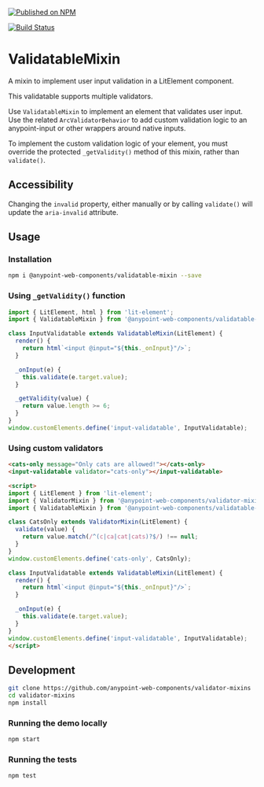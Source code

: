 [![Published on NPM](https://img.shields.io/npm/v/@anypoint-web-components/validatable-mixin.svg)](https://www.npmjs.com/package/@anypoint-web-components/validatable-mixin)

[![Build Status](https://travis-ci.com/anypoint-web-components/validatable-mixin.svg)](https://travis-ci.com/anypoint-web-components/validatable-mixin)

# ValidatableMixin

A mixin to implement user input validation in a LitElement component.

This validatable supports multiple validators.

Use `ValidatableMixin` to implement an element that validates user input. Use the related `ArcValidatorBehavior` to add custom validation logic to an anypoint-input or other wrappers around native inputs.

To implement the custom validation logic of your element, you must override the protected `_getValidity()` method of this mixin, rather than `validate()`.

## Accessibility

Changing the `invalid` property, either manually or by calling `validate()` will update the `aria-invalid` attribute.

## Usage

### Installation

```bash
npm i @anypoint-web-components/validatable-mixin --save
```

### Using `_getValidity()` function

```javascript
import { LitElement, html } from 'lit-element';
import { ValidatableMixin } from '@anypoint-web-components/validatable-mixin';

class InputValidatable extends ValidatableMixin(LitElement) {
  render() {
    return html`<input @input="${this._onInput}"/>`;
  }

  _onInput(e) {
    this.validate(e.target.value);
  }

  _getValidity(value) {
    return value.length >= 6;
  }
}
window.customElements.define('input-validatable', InputValidatable);
```

### Using custom validators

```html
<cats-only message="Only cats are allowed!"></cats-only>
<input-validatable validator="cats-only"></input-validatable>

<script>
import { LitElement } from 'lit-element';
import { ValidatorMixin } from '@anypoint-web-components/validator-mixin';
import { ValidatableMixin } from '@anypoint-web-components/validatable-mixin';

class CatsOnly extends ValidatorMixin(LitElement) {
  validate(value) {
    return value.match(/^(c|ca|cat|cats)?$/) !== null;
  }
}
window.customElements.define('cats-only', CatsOnly);

class InputValidatable extends ValidatableMixin(LitElement) {
  render() {
    return html`<input @input="${this._onInput}"/>`;
  }

  _onInput(e) {
    this.validate(e.target.value);
  }
}
window.customElements.define('input-validatable', InputValidatable);
</script>
```

## Development

```sh
git clone https://github.com/anypoint-web-components/validator-mixins
cd validator-mixins
npm install
```

### Running the demo locally

```sh
npm start
```

### Running the tests
```sh
npm test
```
